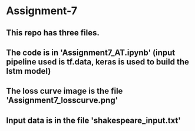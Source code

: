 # Assignment-7
## This repo has three files.
## The code is in 'Assignment7_AT.ipynb' (input pipeline used is tf.data, keras is used to build the lstm model)
## The loss curve image is the file 'Assignment7_losscurve.png'
## Input data is in the file 'shakespeare_input.txt'
